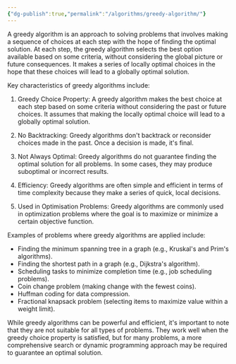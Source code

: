 ```yaml
---
{"dg-publish":true,"permalink":"/algorithms/greedy-algorithm/"}
---
```


A greedy algorithm is an approach to solving problems that involves making a sequence of choices at each step with the hope of finding the optimal solution. At each step, the greedy algorithm selects the best option available based on some criteria, without considering the global picture or future consequences. It makes a series of locally optimal choices in the hope that these choices will lead to a globally optimal solution.

Key characteristics of greedy algorithms include:

1. Greedy Choice Property: A greedy algorithm makes the best choice at each step based on some criteria without considering the past or future choices. It assumes that making the locally optimal choice will lead to a globally optimal solution.

2. No Backtracking: Greedy algorithms don't backtrack or reconsider choices made in the past. Once a decision is made, it's final.

3. Not Always Optimal: Greedy algorithms do not guarantee finding the optimal solution for all problems. In some cases, they may produce suboptimal or incorrect results.

4. Efficiency: Greedy algorithms are often simple and efficient in terms of time complexity because they make a series of quick, local decisions.

5. Used in Optimisation Problems: Greedy algorithms are commonly used in optimization problems where the goal is to maximize or minimize a certain objective function.

Examples of problems where greedy algorithms are applied include:

- Finding the minimum spanning tree in a graph (e.g., Kruskal's and Prim's algorithms).
- Finding the shortest path in a graph (e.g., Dijkstra's algorithm).
- Scheduling tasks to minimize completion time (e.g., job scheduling problems).
- Coin change problem (making change with the fewest coins).
- Huffman coding for data compression.
- Fractional knapsack problem (selecting items to maximize value within a weight limit).

While greedy algorithms can be powerful and efficient, it's important to note that they are not suitable for all types of problems. They work well when the greedy choice property is satisfied, but for many problems, a more comprehensive search or dynamic programming approach may be required to guarantee an optimal solution.